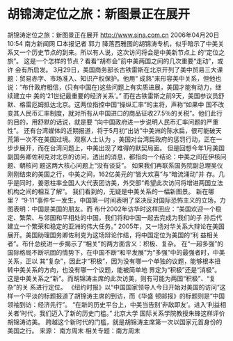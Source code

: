 # 胡锦涛定位之旅：新图景正在展开

胡锦涛定位之旅：新图景正在展开
http://www.sina.com.cn 2006年04月20日10:54 南方新闻网
□本报记者 郭力
降落西雅图的胡锦涛专机，似乎暗示了中美关系又一个历史节点的到来。所以有人说，这次访问将会是中美新节点上 的“定位之旅”。
这是一个怎样的节点？看看“胡布会”前中美两国之间的几次重要“走动”，或许
会有所启发。
3月29日，美国商务部长古铁雷斯在北京开列了美中贸易三大课题：贸易赤字、市场准入、知识产权保护。他用“ 成熟”来形容美中关系，但他也说：“布什政府相信，(只有中国在)这些问题上有实质进展，美国才能有动力，继续建立中 美的‘21世纪最重要的经济关系’。”
而在古铁雷斯之前9天，美国参议员舒默、格雷厄姆抵达北京。这两位指控中国“操纵汇率”的主将，声称“如果中 国不改变其人民币汇率制度，就对所有从中国进口的商品征收27.5％的关税”。他们此行的目的，用舒默的话说，就是要 “向中国政府进一步说明人民币汇率问题的严重性”。
还有台湾媒体的近期报道，将于5月初“出访”中美洲的陈水扁，很可能破天荒第一次不在美国过境。观察人士认为 ，美国对台湾扁政府的惩罚行动，正在一步步展开，而在台湾问题上，中美出现了难得的默契局面。
但是回想今年1月美国副国务卿佐利克对北京的访问，透出的消息，都指向一个结论：中美之间在伊核问题、朝核问 题这两大核心问题上“没有谈妥”。
如果我们再联系国务院副总理吴仪刚刚结束的美国之行，中美之间，162亿美元的“皆大欢喜”与“暗流涌动”并 存。几乎是同时，姜恩柱率全国人大代表团访美，外交部“希望此次访问将增进两国立法机构之间的相互了解”。
我们看到的，无疑是中美关系的一幅新图景。
新在哪里？
“9·11”事件乍一发生，中国第一时间表明了坚决反对国际恐怖主义的立场，力图表明：中国是美国的朋友。而 布什2002年访华时这样回应：“美国欢迎一个稳定、繁荣、与邻国和平相处的中国，我们将和中国一起去完成为我们的子 孙后代建立一个繁荣和稳定的亚洲的伟大任务。”
2005年，又一场对华关系大辩论在美国展开。美国助理国务卿佐利克为这场辩论作结，将中国定位为美国的“利 益相关者”。布什总统进一步揭示了“相关”的两方面含义：积极、复杂。
在“一超多强”的国际格局不断巩固的情势下，在中国不断“和平发展”为“多强”中的最强者时，中美关系，正以 其“复杂”，因此才“积极”，因为没有哪一个单独的议题，能够根本扭转中美关系的方向，也没有哪一个议题，能被简单地 界定为“积极”还是“消极”。这是中美关系之“新”。而胡锦涛主席的此次访美，则有可能为两国“积极”、“复杂”的关 系进行定位。
《纽约时报》以“中国国家领导人今日开始对美国的访问”这样一个平淡的标题报道了胡锦涛主席的到访，而《华盛 顿邮报》的标题则是“中国领袖到访：经济先行”。
“在新的历史平台上，中美当告别‘非敌即友’。进入‘利益相关者’时代，我们迈入了新的历史门槛。”
北京大学 国际关系学院教授朱锋这样评价胡锦涛访美。
跨越这个新时代的门槛，就是胡锦涛主席第一次以国家元首身份的美国之行。 来源：
南方周末
相关专题：南方周末 


